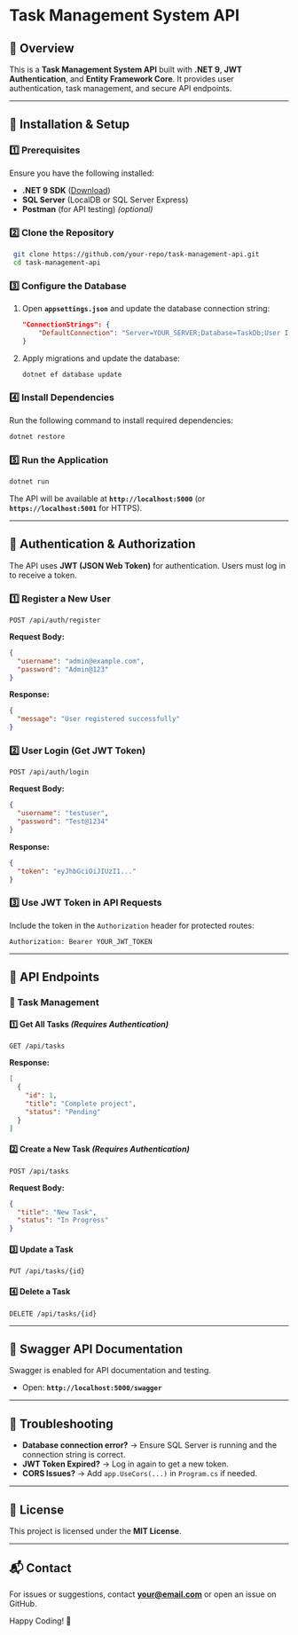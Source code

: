 # Task Management System API

## 📌 Overview
This is a **Task Management System API** built with **.NET 9**, **JWT Authentication**, and **Entity Framework Core**. It provides user authentication, task management, and secure API endpoints.

---

## 🚀 Installation & Setup

### **1️⃣ Prerequisites**
Ensure you have the following installed:
- **.NET 9 SDK** ([Download](https://dotnet.microsoft.com/en-us/download))
- **SQL Server** (LocalDB or SQL Server Express)
- **Postman** (for API testing) *(optional)*

### **2️⃣ Clone the Repository**
```sh
 git clone https://github.com/your-repo/task-management-api.git
 cd task-management-api
```

### **3️⃣ Configure the Database**
1. Open **`appsettings.json`** and update the database connection string:

   ```json
   "ConnectionStrings": {
       "DefaultConnection": "Server=YOUR_SERVER;Database=TaskDb;User Id=YOUR_USER;Password=YOUR_PASSWORD;"
   }
   ```

2. Apply migrations and update the database:

   ```sh
   dotnet ef database update
   ```

### **4️⃣ Install Dependencies**
Run the following command to install required dependencies:
```sh
dotnet restore
```

### **5️⃣ Run the Application**
```sh
dotnet run
```
The API will be available at **`http://localhost:5000`** (or **`https://localhost:5001`** for HTTPS).

---

## 🔐 Authentication & Authorization
The API uses **JWT (JSON Web Token)** for authentication. Users must log in to receive a token.

### **1️⃣ Register a New User**
```http
POST /api/auth/register
```
**Request Body:**
```json
{
  "username": "admin@example.com",
  "password": "Admin@123"
}
```
**Response:**
```json
{
  "message": "User registered successfully"
}
```

### **2️⃣ User Login (Get JWT Token)**
```http
POST /api/auth/login
```
**Request Body:**
```json
{
  "username": "testuser",
  "password": "Test@1234"
}
```
**Response:**
```json
{
  "token": "eyJhbGciOiJIUzI1..."
}
```

### **3️⃣ Use JWT Token in API Requests**
Include the token in the `Authorization` header for protected routes:
```http
Authorization: Bearer YOUR_JWT_TOKEN
```

---

## 📌 API Endpoints

### **🔹 Task Management**

#### **1️⃣ Get All Tasks** *(Requires Authentication)*
```http
GET /api/tasks
```
**Response:**
```json
[
  {
    "id": 1,
    "title": "Complete project",
    "status": "Pending"
  }
]
```

#### **2️⃣ Create a New Task** *(Requires Authentication)*
```http
POST /api/tasks
```
**Request Body:**
```json
{
  "title": "New Task",
  "status": "In Progress"
}
```

#### **3️⃣ Update a Task**
```http
PUT /api/tasks/{id}
```

#### **4️⃣ Delete a Task**
```http
DELETE /api/tasks/{id}
```

---

## 📌 Swagger API Documentation
Swagger is enabled for API documentation and testing.
- Open: **`http://localhost:5000/swagger`**

---

## 🔧 Troubleshooting
- **Database connection error?** → Ensure SQL Server is running and the connection string is correct.
- **JWT Token Expired?** → Log in again to get a new token.
- **CORS Issues?** → Add `app.UseCors(...)` in `Program.cs` if needed.

---

## 📜 License
This project is licensed under the **MIT License**.

---

## 📬 Contact
For issues or suggestions, contact **your@email.com** or open an issue on GitHub.

Happy Coding! 🚀

